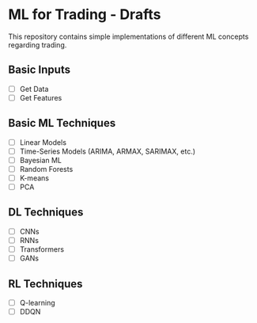# ML for Trading - Drafts

This repository contains simple implementations of different ML concepts regarding trading. 

## Basic Inputs

- [ ] Get Data
- [ ] Get Features

## Basic ML Techniques

- [ ] Linear Models
- [ ] Time-Series Models (ARIMA, ARMAX, SARIMAX, etc.)
- [ ] Bayesian ML
- [ ] Random Forests
- [ ] K-means
- [ ] PCA

## DL Techniques

- [ ] CNNs
- [ ] RNNs
- [ ] Transformers
- [ ] GANs

## RL Techniques 

- [ ] Q-learning
- [ ] DDQN
